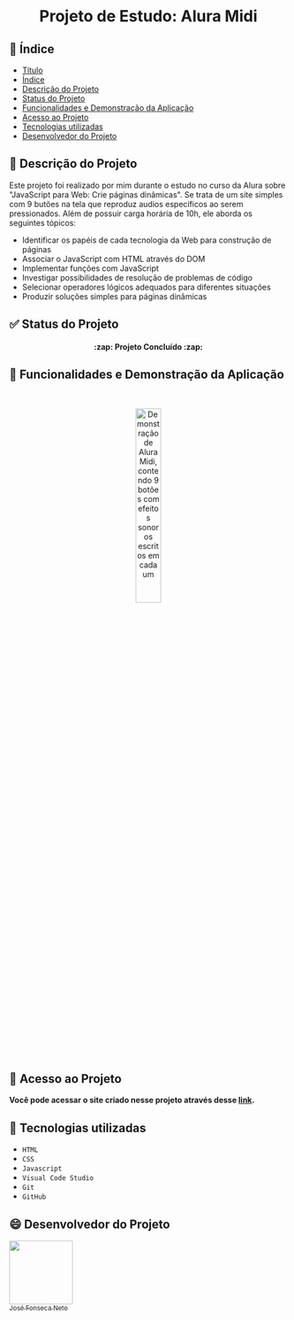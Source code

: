 <h1 align="center">Projeto de Estudo: Alura Midi</h1>

## :bookmark_tabs: Índice 

* [Título](#projeto-de-estudo-alura-midi)
* [Índice](#bookmark_tabs-índice)
* [Descrição do Projeto](#book-descrição-do-projeto)
* [Status do Projeto](#white_check_mark-status-do-projeto)
* [Funcionalidades e Demonstração da Aplicação](#hammer-funcionalidades-e-demonstração-da-aplicação)
* [Acesso ao Projeto](#open_file_folder-acesso-ao-projeto)
* [Tecnologias utilizadas](#wrench-tecnologias-utilizadas)
* [Desenvolvedor do Projeto](#smile-desenvolvedor-do-projeto)

## :book: Descrição do Projeto

<p>Este projeto foi realizado por mim durante o estudo no curso da Alura sobre "JavaScript para Web: Crie páginas dinâmicas". Se trata de um site simples com 9 butões na tela que reproduz audios específicos ao serem pressionados. Além de possuir carga horária de 10h, ele aborda os seguintes tópicos:</p>

* Identificar os papéis de cada tecnologia da Web para construção de páginas
* Associar o JavaScript com HTML através do DOM
* Implementar funções com JavaScript
* Investigar possibilidades de resolução de problemas de código
* Selecionar operadores lógicos adequados para diferentes situações
* Produzir soluções simples para páginas dinâmicas

## :white_check_mark: Status do Projeto

<h4 align="center"> 
    :zap:  Projeto Concluído  :zap:
</h4>

## :hammer: Funcionalidades e Demonstração da Aplicação

<br>
<p align="center">
  <img src="https://user-images.githubusercontent.com/82409462/185419095-dcb58a11-0a98-4fb1-8668-d4e866a31b18.jpg" alt="Demonstração de Alura Midi, contendo 9 botões com efeitos sonoros escritos em cada um" width=30%>
</p>

## :open_file_folder: Acesso ao Projeto

**Você pode acessar o site criado nesse projeto através desse [link](https://www.google.com/).**

## :wrench: Tecnologias utilizadas

* ```HTML```
* ```CSS```
* ```Javascript```
* ```Visual Code Studio```
* ```Git```
* ```GitHub```

## :smile: Desenvolvedor do Projeto

[<img src="https://avatars.githubusercontent.com/u/82409462?v=4" width=115 style="align: center"><br><sub>José Fonseca Neto</sub>](https://github.com/Kronos470)
